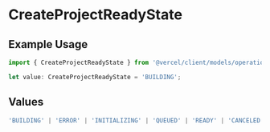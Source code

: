# CreateProjectReadyState

## Example Usage

```typescript
import { CreateProjectReadyState } from '@vercel/client/models/operations';

let value: CreateProjectReadyState = 'BUILDING';
```

## Values

```typescript
'BUILDING' | 'ERROR' | 'INITIALIZING' | 'QUEUED' | 'READY' | 'CANCELED';
```
